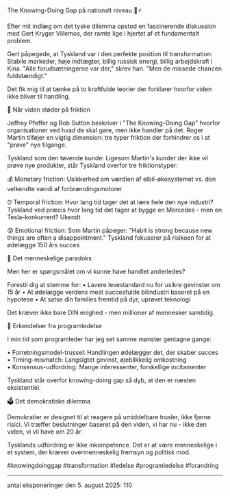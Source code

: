 The Knowing-Doing Gap på nationalt niveau 🧠⚡

Efter mit indlæg om det tyske dilemma opstod en fascinerende diskussion med Gert Kryger Villemos, der ramte lige i hjertet af et fundamentalt problem.

Gert påpegede, at Tyskland var i den perfekte position til transformation: Stabile markeder, høje indtægter, billig russisk energi, billig arbejdskraft i Kina. "Alle forudsætningerne var der," skrev han. "Men de missede chancen fuldstændigt."

Det fik mig til at tænke på to kraftfulde teorier der forklarer hvorfor viden ikke bliver til handling.

🧩 Når viden støder på friktion

Jeffrey Pfeffer og Bob Sutton beskriver i "The Knowing-Doing Gap" hvorfor organisationer ved hvad de skal gøre, men ikke handler på det. Roger Martin tilføjer en vigtig dimension: tre typer friktion der forhindrer os i at "prøve" nye tilgange.

Tyskland som den tøvende kunde:
Ligesom Martin's kunder der ikke vil prøve nye produkter, står Tyskland overfor tre friktionstyper:

💰 Monetary friction: Usikkerhed om værdien af elbil-økosystemet vs. den velkendte værdi af forbrændingsmotorer

⏰ Temporal friction: Hvor lang tid tager det at lære hele den nye industri? Tyskland ved præcis hvor lang tid det tager at bygge en Mercedes - men en Tesla-konkurrent? Ukendt

😰 Emotional friction: Som Martin påpeger: "Habit is strong because new things are often a disappointment." Tyskland fokuserer på risikoen for at ødelægge 150 års succes

🤔 Det menneskelige paradoks

Men her er spørgsmålet om vi kunne have handlet anderledes?

Forestil dig at stemme for:
• Lavere levestandard nu for usikre gevinster om 15 år
• At ødelægge verdens mest succesfulde bilindustri baseret på en hypotese
• At satse din families fremtid på dyr, uprøvet teknologi

Det kræver ikke bare DIN enighed - men millioner af mennesker samtidig.

💼 Erkendelser fra programledelse

I min tid som programleder har jeg set samme mønster gentagne gange:

• Forretningsmodel-trussel: Handlingen ødelægger det, der skaber succes
• Timing-mismatch: Langsigtet gevinst, øjeblikkelig omkostning  
• Konsensus-udfordring: Mange interessenter, forskellige incitamenter

Tyskland står overfor knowing-doing gap så dyb, at den er næsten eksistentiel.

🗳️ Det demokratiske dilemma

Demokratier er designet til at reagere på umiddelbare trusler, ikke fjerne risici. Vi træffer beslutninger baseret på den viden, vi har nu - ikke den viden, vi vil have om 20 år.

Tysklands udfordring er ikke inkompetence. Det er at være menneskelige i et system, der kræver overmenneskelig fremsyn og politisk mod.

#knowingdoinggap #transformation #ledelse #programledelse #forandring

---
antal eksponeringer den 5. august 2025: 110